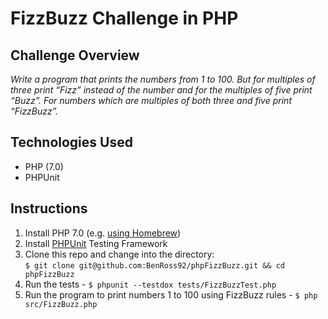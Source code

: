# FizzBuzz Challenge in PHP

## Challenge Overview

*Write a program that prints the numbers from 1 to 100. But for multiples of three print “Fizz” instead of the number and for the multiples of five print “Buzz”. For numbers which are multiples of both three and five print “FizzBuzz”.*

## Technologies Used

- PHP (7.0)
- PHPUnit

## Instructions

1. Install PHP 7.0 (e.g. [using Homebrew](https://developerjack.com/blog/2015/12/11/Installing-PHP7-with-homebrew/))
2. Install [PHPUnit](https://phpunit.de/getting-started.html) Testing Framework
3. Clone this repo and change into the directory:  
`$ git clone git@github.com:BenRoss92/phpFizzBuzz.git && cd phpFizzBuzz`
4. Run the tests - `$ phpunit --testdox tests/FizzBuzzTest.php`
5. Run the program to print numbers 1 to 100 using FizzBuzz rules - `$ php src/FizzBuzz.php` 
